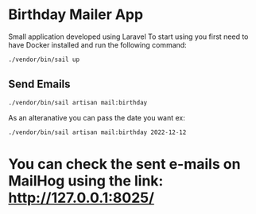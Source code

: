 
# Birthday Mailer App
Small application developed using Laravel
To start using you first need to have Docker installed and run the following command:


```bash
./vendor/bin/sail up
```


## Send Emails 

```bash
./vendor/bin/sail artisan mail:birthday 
```

As an alteranative you can pass the date you want ex: 
```bash
./vendor/bin/sail artisan mail:birthday 2022-12-12
```


# You can check the sent e-mails on MailHog using the link:  http://127.0.0.1:8025/



